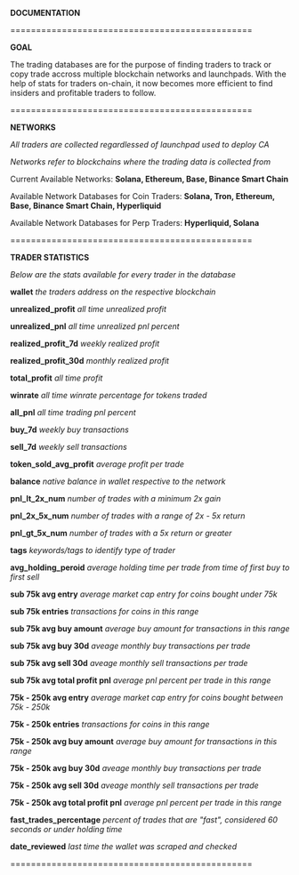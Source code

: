 
**DOCUMENTATION**

===============================================

**GOAL**

The trading databases are for the purpose of finding traders to track or copy trade accross multiple blockchain networks and launchpads. With the help of stats for traders on-chain, it now becomes more efficient to find insiders and profitable traders to follow. 

===============================================

**NETWORKS**

*All traders are collected regardlessed of launchpad used to deploy CA*

*Networks refer to blockchains where the trading data is collected from*

Current Available Networks: **Solana, Ethereum, Base, Binance Smart Chain**

Available Network Databases for Coin Traders: **Solana, Tron, Ethereum, Base, Binance Smart Chain, Hyperliquid**

Available Network Databases for Perp Traders: **Hyperliquid, Solana**

===============================================

**TRADER STATISTICS**

*Below are the stats available for every trader in the database* 

**wallet** *the traders address on the respective blockchain* 

**unrealized_profit** *all time unrealized profit* 

**unrealized_pnl** *all time unrealized pnl percent* 

**realized_profit_7d** *weekly realized profit* 

**realized_profit_30d** *monthly realized profit* 

**total_profit** *all time profit* 

**winrate** *all time winrate percentage for tokens traded* 

**all_pnl** *all time trading pnl percent* 

**buy_7d** *weekly buy transactions*

**sell_7d** *weekly sell transactions* 

**token_sold_avg_profit** *average profit per trade*

**balance** *native balance in wallet respective to the network*

**pnl_lt_2x_num** *number of trades with a minimum 2x gain*

**pnl_2x_5x_num** *number of trades with a range of 2x - 5x return*

**pnl_gt_5x_num** *number of trades with a 5x return or greater*

**tags** *keywords/tags to identify type of trader*

**avg_holding_peroid** *average holding time per trade from time of first buy to first sell*

**sub 75k avg entry** *average market cap entry for coins bought under 75k*

**sub 75k entries** *transactions for coins in this range*

**sub 75k avg buy amount** *average buy amount for transactions in this range*

**sub 75k avg buy 30d** *aveage monthly buy transactions per trade*

**sub 75k avg sell 30d** *aveage monthly sell transactions per trade*

**sub 75k avg total profit pnl** *average pnl percent per trade in this range*

**75k - 250k avg entry** *average market cap entry for coins bought between 75k - 250k*

**75k - 250k entries** *transactions for coins in this range*

**75k - 250k avg buy amount** *average buy amount for transactions in this range*

**75k - 250k avg buy 30d** *aveage monthly buy transactions per trade*

**75k - 250k avg sell 30d** *aveage monthly sell transactions per trade*

**75k - 250k avg total profit pnl** *average pnl percent per trade in this range*

**fast_trades_percentage** *percent of trades that are "fast", considered 60 seconds or under holding time*

**date_reviewed** *last time the wallet was scraped and checked*

===============================================
